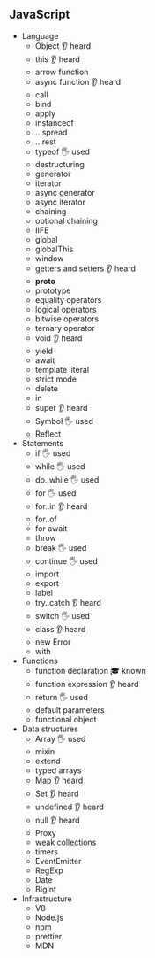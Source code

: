 ## JavaScript

- Language
  - Object 👂 heard
  - this 👂 heard
  - arrow function
  - async function 👂 heard
  - call
  - bind
  - apply
  - instanceof
  - ...spread
  - ...rest
  - typeof 🖐️ used
  - destructuring
  - generator
  - iterator
  - async generator
  - async iterator
  - chaining
  - optional chaining
  - IIFE
  - global
  - globalThis
  - window
  - getters and setters 👂 heard
  - __proto__
  - prototype
  - equality operators
  - logical operators
  - bitwise operators
  - ternary operator
  - void 👂 heard
  - yield
  - await
  - template literal
  - strict mode
  - delete
  - in
  - super 👂 heard
  - Symbol 🖐️ used
  - Reflect
- Statements
  - if 🖐️ used
  - while 🖐️ used
  - do..while 🖐️ used
  - for 🖐️ used
  - for..in 👂 heard
  - for..of
  - for await
  - throw
  - break 🖐️ used
  - continue 🖐️ used
  - import
  - export
  - label
  - try..catch 👂 heard
  - switch 🖐️ used
  - class 👂 heard
  - new Error
  - with
- Functions
  - function declaration 🎓 known
  - function expression 👂 heard
  - return 🖐️ used
  - default parameters
  - functional object
- Data structures
  - Array 🖐️ used
  - mixin
  - extend
  - typed arrays
  - Map 👂 heard
  - Set 👂 heard
  - undefined 👂 heard
  - null 👂 heard
  - Proxy
  - weak collections
  - timers
  - EventEmitter
  - RegExp
  - Date
  - BigInt
- Infrastructure
  - V8
  - Node.js
  - npm
  - prettier
  - MDN
